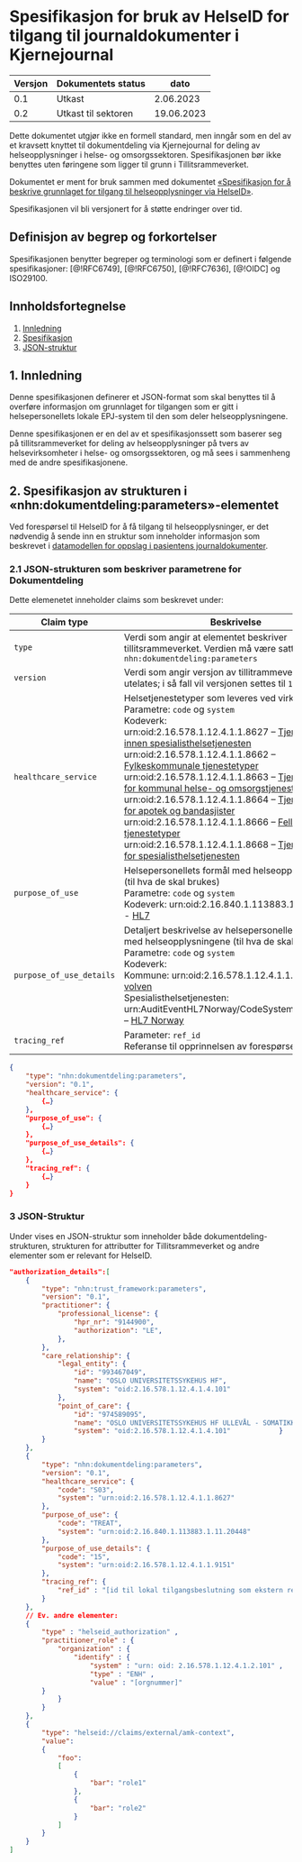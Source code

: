 # Spesifikasjon for bruk av HelseID for tilgang til journaldokumenter i Kjernejournal

| Versjon | Dokumentets status | dato |
| --- | --- | --- |
| 0.1 | Utkast | 2.06.2023 |
| 0.2 | Utkast til sektoren | 19.06.2023 |

Dette dokumentet utgjør ikke en formell standard, men inngår som en del av et kravsett knyttet til dokumentdeling via Kjernejournal for deling av helseopplysninger i helse- og omsorgssektoren. Spesifikasjonen bør ikke benyttes uten føringene som ligger til grunn i Tillitsrammeverket.

Dokumentet er ment for bruk sammen med dokumentet [«Spesifikasjon for å beskrive grunnlaget for tilgang til helseopplysninger via HelseID»](jwt_rar_profil_tillitsrammeverk.md).

Spesifikasjonen vil bli versjonert for å støtte endringer over tid.


## Definisjon av begrep og forkortelser
Spesifikasjonen benytter begreper og terminologi som er definert i følgende spesifikasjoner: [@!RFC6749], [@!RFC6750], [@!RFC7636], [@!OIDC] og ISO29100.

## Innholdsfortegnelse
1. [Innledning](#1-innledning)
2. [Spesifikasjon](#2-spesifikasjon-av-strukturen-i-«nhndokumentdelingparameters»-elementet)
3. [JSON-struktur](#3-json-struktur)


## 1. Innledning
Denne spesifikasjonen definerer et JSON-format som skal benyttes til å overføre informasjon om grunnlaget for tilgangen som er gitt i helsepersonellets lokale EPJ-system til den som deler helseopplysningene. 

Denne spesifikasjonen er en del av et spesifikasjonssett som baserer seg på tillitsrammeverket for deling av helseopplysninger på tvers av helsevirksomheter i helse- og omsorgssektoren, og må sees i sammenheng med de andre spesifikasjonene.

## 2. Spesifikasjon av strukturen i «nhn:dokumentdeling:parameters»-elementet

Ved forespørsel til HelseID for å få tilgang til helseopplysninger, er det nødvendig å sende inn en struktur som inneholder informasjon som beskrevet i [datamodellen for oppslag i pasientens journaldokumenter](datamodell_dokumentdeling.md).


### 2.1 JSON-strukturen som beskriver parametrene for Dokumentdeling

Dette elemenetet inneholder claims som beskrevet under:

| Claim type | Beskrivelse | Obligatorisk |
| --- | --- | --- |
| `type` | Verdi som angir at elementet beskriver tillitsrammeverket. Verdien må være satt som  `nhn:dokumentdeling:parameters` | **Ja** |
| `version` | Verdi som angir versjon av tillitrammeverk. Kan utelates; i så fall vil versjonen settes til `1.0`. |  **Nei** |
| `healthcare_service` | Helsetjenestetyper som leveres ved virksomheten. </br> Parametre: `code` og `system`</br>Kodeverk: <br/>urn:oid:2.16.578.1.12.4.1.1.8627 – [Tjenestetyper innen spesialisthelsetjenesten](https://volven.no/produkt.asp?open_f=true&id=495806&catID=3&subID=8&subCat=163&oid=8627)<br/>urn:oid:2.16.578.1.12.4.1.1.8662 – [Fylkeskommunale tjenestetyper](https://volven.no/produkt.asp?open_f=true&id=496298&catID=3&subID=8&subCat=163&oid=8662)<br/>urn:oid:2.16.578.1.12.4.1.1.8663 – [Tjenestetyper for kommunal helse- og omsorgstjeneste mv](https://volven.no/produkt.asp?open_f=true&id=496326&catID=3&subID=8&subCat=163&oid=8663)<br/>urn:oid:2.16.578.1.12.4.1.1.8664 – [Tjenestetyper for apotek og bandasjister](https://volven.no/produkt.asp?open_f=true&id=496327&catID=3&subID=8&subCat=163&oid=8664)<br/>urn:oid:2.16.578.1.12.4.1.1.8666 – [Felles tjenestetyper](https://volven.no/produkt.asp?open_f=true&id=496328&catID=3&subID=8&subCat=163&oid=8666)<br/>urn:oid:2.16.578.1.12.4.1.1.8668 – [Tjenestetyper for spesialisthelsetjenesten](https://volven.no/produkt.asp?open_f=true&id=496329&catID=3&subID=8&subCat=163&oid=8668)| **Ja** |
| `purpose_of_use` | Helsepersonellets formål med helseopplysningene (til hva de skal brukes) </br>Parametre: `code` og `system`</br>Kodeverk: urn:oid:2.16.840.1.113883.1.11.20448 - [HL7](https://terminology.hl7.org/ValueSet-v3-PurposeOfUse.html) | **Ja** |
| `purpose_of_use_details` | Detaljert beskrivelse av helsepersonellets formål med helseopplysningene (til hva de skal brukes) </br>Parametre: `code` og `system`</br>Kodeverk:</br>Kommune: urn:oid:2.16.578.1.12.4.1.1.9151 - [volven](https://volven.no/produkt.asp?open_f=true&id=494341&catID=3&subID=8&subCat=140&oid=9151)<br/>Spesialisthelsetjenesten: urn:AuditEventHL7Norway/CodeSystem/carerelation – [HL7 Norway](https://hl7norway.github.io/AuditEvent/currentbuild/CodeSystem-carerelation.html) | **Ja** |
| `tracing_ref` | Parameter: `ref_id`</br> Referanse til opprinnelsen av forespørsel  | **Ja** |

````JSON
{
    "type": "nhn:dokumentdeling:parameters",
    "version": "0.1",
    "healthcare_service": {
        {…}
    },
    "purpose_of_use": {
        {…}
    },
    "purpose_of_use_details": {
        {…}
    },
    "tracing_ref": {
        {…}
    }	
}
````

### 3 JSON-Struktur

Under vises en JSON-struktur som inneholder både dokumentdeling-strukturen, strukturen for attributter for Tillitsrammeverket og andre elementer som er relevant for HelseID.

```JSON
"authorization_details":[
    {
        "type": "nhn:trust_framework:parameters",
        "version": "0.1",
        "practitioner": {
            "professional_license": {
                "hpr_nr": "9144900",
                "authorization": "LE",
            },
        },
        "care_relationship": {
            "legal_entity": {
                "id": "993467049",
                "name": "OSLO UNIVERSITETSSYKEHUS HF",
                "system": "oid:2.16.578.1.12.4.1.4.101"                
            },
            "point_of_care": {
                "id": "974589095",
                "name": "OSLO UNIVERSITETSSYKEHUS HF ULLEVÅL - SOMATIKK",
                "system": "oid:2.16.578.1.12.4.1.4.101"            }
        }
    },
    {
        "type": "nhn:dokumentdeling:parameters",
        "version": "0.1",				
        "healthcare_service": {
            "code": "S03",
            "system": "urn:oid:2.16.578.1.12.4.1.1.8627"
        },
        "purpose_of_use": {
            "code": "TREAT",
            "system": "urn:oid:2.16.840.1.113883.1.11.20448"
        },
        "purpose_of_use_details": {
            "code": "15",
            "system": "urn:oid:2.16.578.1.12.4.1.1.9151"
        },
        "tracing_ref": {
            "ref_id" : "[id til lokal tilgangsbeslutning som ekstern referanse for kilden]",
        }			
    },
    // Ev. andre elementer:
    {
        "type" : "helseid_authorization" ,
        "practitioner_role" : { 
            "organization" : { 
                "identify" : {
                    "system" : "urn: oid: 2.16.578.1.12.4.1.2.101" ,
                    "type" : "ENH" ,
                    "value" : "[orgnummer]"
        }
            }
        }
    },
    {
        "type": "helseid://claims/external/amk-context",
        "value": 
        { 
            "foo":
            [
                {
                    "bar": "role1"
                }, 
                {
                    "bar": "role2"
                }
            ]
        }
    }
]

```


